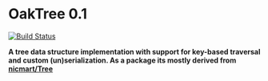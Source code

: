 # OakTree 0.1 
[![Build Status](https://travis-ci.org/MatthijsBreijer/OakTree.svg?branch=master)](https://travis-ci.org/MatthijsBreijer/OakTree) 

**A tree data structure implementation with support for key-based traversal and custom (un)serialization. As a package its mostly derived from [nicmart/Tree](https://github.com/nicmart/Tree)**